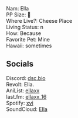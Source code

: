 Nam: Ella<br>
PP Size: 🐛<br>
Where Live?: Cheese Place<br>
Living Status: n<br>
How: Because<br>
Favorite Pet: Mine<br>
Hawaii: sometimes<br>

## Socials
Discord: [dsc.bio](https://discords.com/bio/p/ellaxoxo)<br>
Revolt: Ella.<br>
AniList: [ellaxx](https://anilist.co/user/ellaxx)<br>
last.fm: [ellaxx_16](https://last.fm/user/ellaxx_16)<br>
Spotify: [xvi](https://open.spotify.com/user/whie9u6qxgfsyxemhk7ozxhna)<br>
SoundCloud: [Ella](https://soundcloud.com/ellaxx16)
